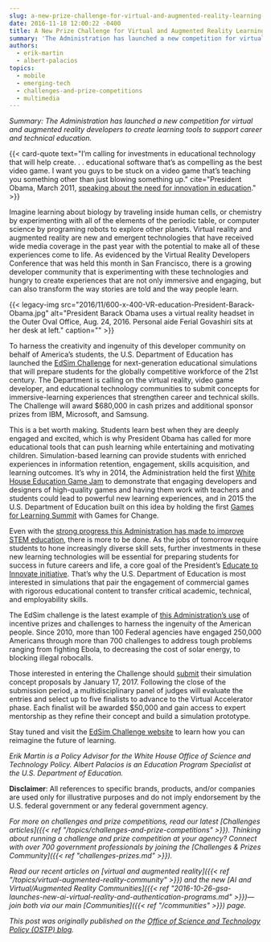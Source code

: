 ```yaml
---
slug: a-new-prize-challenge-for-virtual-and-augmented-reality-learning-tools
date: 2016-11-18 12:00:22 -0400
title: A New Prize Challenge for Virtual and Augmented Reality Learning Tools
summary: 'The Administration has launched a new competition for virtual and augmented reality developers to create learning tools to support career and technical education.'
authors:
  - erik-martin
  - albert-palacios
topics:
  - mobile
  - emerging-tech
  - challenges-and-prize-competitions
  - multimedia
---
```


_Summary: The Administration has launched a new competition for virtual and augmented reality developers to create learning tools to support career and technical education._

{{< card-quote text="I’m calling for investments in educational technology that will help create. . . educational software that’s as compelling as the best video game. I want you guys to be stuck on a video game that’s teaching you something other than just blowing something up." cite="President Obama, March 2011, [speaking about the need for innovation in education](https://obamawhitehouse.archives.gov/blog/2011/03/08/president-obama-talks-education-boston-moral-and-economic-imperative-give-every-chil)." >}}

Imagine learning about biology by traveling inside human cells, or chemistry by experimenting with all of the elements of the periodic table, or computer science by programing robots to explore other planets. Virtual reality and augmented reality are new and emergent technologies that have received wide media coverage in the past year with the potential to make all of these experiences come to life. As evidenced by the Virtual Reality Developers Conference that was held this month in San Francisco, there is a growing developer community that is experimenting with these technologies and hungry to create experiences that are not only immersive and engaging, but can also transform the way stories are told and the way people learn.

{{< legacy-img src="2016/11/600-x-400-VR-education-President-Barack-Obama.jpg" alt="President Barack Obama uses a virtual reality headset in the Outer Oval Office, Aug. 24, 2016. Personal aide Ferial Govashiri sits at her desk at left." caption="" >}}

To harness the creativity and ingenuity of this developer community on behalf of America’s students, the U.S. Department of Education has launched the <a href="http://edsimchallenge.com/" target="_blank">EdSim Challenge</a> for next-generation educational simulations that will prepare students for the globally competitive workforce of the 21st century. The Department is calling on the virtual reality, video game developer, and educational technology communities to submit concepts for immersive-learning experiences that strengthen career and technical skills. The Challenge will award $680,000 in cash prizes and additional sponsor prizes from IBM, Microsoft, and Samsung.

This is a bet worth making. Students learn best when they are deeply engaged and excited, which is why President Obama has called for more educational tools that can push learning while entertaining and motivating children. Simulation-based learning can provide students with enriched experiences in information retention, engagement, skills acquisition, and learning outcomes. It’s why in 2014, the Administration held the first <a href="https://www.whitehouse.gov/blog/2014/10/06/white-house-education-game-jam" target="_blank">White House Education Game Jam</a> to demonstrate that engaging developers and designers of high-quality games and having them work with teachers and students could lead to powerful new learning experiences, and in 2015 the U.S. Department of Education built on this idea by holding the first <a href="http://tech.ed.gov/games/" target="_blank">Games for Learning Summit</a> with Games for Change.

Even with the <a href="https://www.whitehouse.gov/the-press-office/2016/06/21/impact-report-100-examples-president-obamas-leadership-science" target="_blank">strong progress this Administration has made to improve STEM education</a>, there is more to be done. As the jobs of tomorrow require students to hone increasingly diverse skill sets, further investments in these new learning technologies will be essential for preparing students for success in future careers and life, a core goal of the President’s <a href="https://www.whitehouse.gov/issues/education/k-12/educate-innovate" target="_blank">Educate to Innovate initiative</a>. That’s why the U.S. Department of Education is most interested in simulations that pair the engagement of commercial games with rigorous educational content to transfer critical academic, technical, and employability skills.

The EdSim challenge is the latest example of <a href="https://www.whitehouse.gov/blog/2016/08/10/public-sector-prizes-and-challenges-continue-grow-use-and-sophistication" target="_blank">this Administration’s use</a> of incentive prizes and challenges to harness the ingenuity of the American people. Since 2010, more than 100 Federal agencies have engaged 250,000 Americans through more than 700 challenges to address tough problems ranging from fighting Ebola, to decreasing the cost of solar energy, to blocking illegal robocalls.

Those interested in entering the Challenge should <a href="http://edsimchallenge.com/" target="_blank">submit</a> their simulation concept proposals by January 17, 2017. Following the close of the submission period, a multidisciplinary panel of judges will evaluate the entries and select up to five finalists to advance to the Virtual Accelerator phase. Each finalist will be awarded $50,000 and gain access to expert mentorship as they refine their concept and build a simulation prototype.

Stay tuned and visit the <a href="http://edsimchallenge.com/" target="_blank">EdSim Challenge website</a> to learn how you can reimagine the future of learning.

 _Erik Martin is a Policy Advisor for the White House Office of Science and Technology Policy._ _Albert Palacios is an Education Program Specialist at the U.S. Department of Education._
 
**Disclaimer**: All references to specific brands, products, and/or companies are used only for illustrative purposes and do not imply endorsement by the U.S. federal government or any federal government agency.

_For more on challenges and prize competitions, read our latest [Challenges articles]({{< ref "/topics/challenges-and-prize-competitions" >}}). Thinking about running a challenge and prize competition at your agency? Connect with over 700 government professionals by joining the [Challenges & Prizes Community]({{< ref "challenges-prizes.md" >}})._ 

_Read our recent articles on [virtual and augmented reality]({{< ref "/topics/virtual-augmented-reality-community" >}}) and the new [AI and Virtual/Augmented Reality Communities]({{< ref "2016-10-26-gsa-launches-new-ai-virtual-reality-and-authentication-programs.md" >}})—join both via our main [Communities]({{< ref "/communities" >}}) page._ 

_This post was originally published on the [Office of Science and Technology Policy (OSTP) blog](https://www.whitehouse.gov/administration/eop/ostp/blog)._

